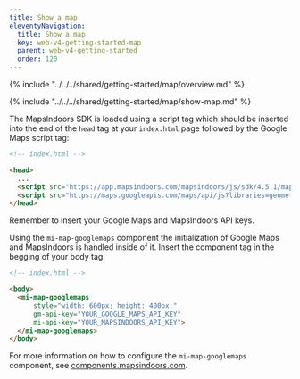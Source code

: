```yaml
---
title: Show a map
eleventyNavigation:
  title: Show a map
  key: web-v4-getting-started-map
  parent: web-v4-getting-started
  order: 120
---
```


<!-- Overview -->
{% include "../../../shared/getting-started/map/overview.md" %}

<!-- Set up MapsIndoors -->
{% include "../../../shared/getting-started/map/show-map.md" %}

<mi-tabs>
<mi-tab label="Manually" tab-for="manually"></mi-tab>
<mi-tab label="MapsIndoors Web Components" tab-for="components"></mi-tab>

<mi-tab-panel id="manually">

The MapsIndoors SDK is loaded using a script tag which should be inserted into the end of the `head` tag at your `index.html` page followed by the Google Maps script tag:

```html
<!-- index.html -->

<head>
  ...
  <script src="https://app.mapsindoors.com/mapsindoors/js/sdk/4.5.1/mapsindoors-4.5.1.js.gz?apikey=YOUR_MAPSINDOORS_API_KEY"></script>
  <script src="https://maps.googleapis.com/maps/api/js?libraries=geometry&key=YOUR_GOOGLE_MAPS_API_KEY"></script>
</head>
```

Remember to insert your Google Maps and MapsIndoors API keys.

</mi-tab-panel>

<mi-tab-panel id="components">

Using the `mi-map-googlemaps` component the initialization of Google Maps and MapsIndoors is handled inside of it. Insert the component tag in the begging of your body tag.

```html
<!-- index.html -->

<body>
  <mi-map-googlemaps
      style="width: 600px; height: 400px;"
      gm-api-key="YOUR_GOOGLE_MAPS_API_KEY"
      mi-api-key="YOUR_MAPSINDOORS_API_KEY">
  </mi-map-googlemaps>
</body>
```

For more information on how to configure the `mi-map-googlemaps` component, see [components.mapsindoors.com](https://components.mapsindoors.com/map-googlemaps/).

</mi-tab-panel>
</mi-tabs>
